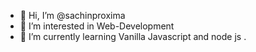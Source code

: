 - 👋 Hi, I’m @sachinproxima
- 👀 I’m interested in Web-Development
- 🌱 I’m currently learning Vanilla Javascript and node js .
  


<!---
sachinproxima/sachinproxima is a ✨ special ✨ repository because its `README.md` (this file) appears on your GitHub profile.
You can click the Preview link to take a look at your changes.
--->
